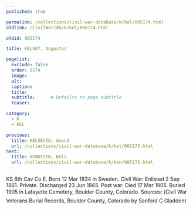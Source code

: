 ```yaml
---
published: true

permalink: /collections/civil-war-database/k/kel/005174.html
oldlink: /CivilWar/db/k/kel/005174.html

oldid: 005174

title: KELSEY, Augustus

pagelist:
  exclude: false
  order: 5174
  image: 
  alt:
  caption:
  title:
  subtitle:      # Defaults to page subtitle
  teaser:

category: 
  - K 
  - KEL

previous:
  title: KELSEVIG, Amund
  url: /collections/civil-war-database/k/kel/005173.html  
next:
  title: KENUTZEN, Nels
  url: /collections/civil-war-database/k/ken/005175.html   
---
```

KS 6th Cav Co E. Born 12 Mar 1834 in Sweden. Civil War: Enlisted 2 Sep 1861. Private. Discharged 23 Jun 1865. Post war: Died 17 Mar 1905. Buried 1905 in Lafayette Cemetery, Boulder County, Colorado. Sources: (&#147;Civil War Veterans Burial Records, Boulder County, Colorado&#148; by Sanford C Gladden)